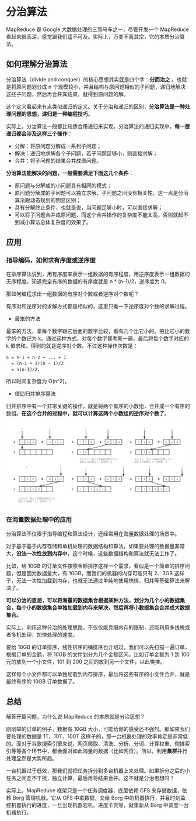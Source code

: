 # 分治算法

MapReduce 是 Google 大数据处理的三驾马车之一，尽管开发一个 MapReduce 看起来很高深，感觉跟我们遥不可及。实际上，万变不离其宗，它的本质分治算法。

## 如何理解分治算法

分治算法（divide and conquer）的核心思想其实就是四个字：**分而治之** 。也就是将原问题划分成 n 个规模较小，并且结构与原问题相似的子问题，递归地解决这些子问题，然后再合并其结果，就得到原问题的解。

这个定义看起来有点类似递归的定义。关于分治和递归的区别，**分治算法是一种处理问题的思想，递归是一种编程技巧**。

实际上，分治算法一般都比较适合用递归来实现。分治算法的递归实现中，**每一层递归都会涉及这样三个操作**：

- 分解：将原问题分解成一系列子问题；
- 解决：递归地求解各个子问题，若子问题足够小，则直接求解；
- 合并：将子问题的结果合并成原问题。

**分治算法能解决的问题，一般需要满足下面这几个条件**：

- 原问题与分解成的小问题具有相同的模式；
- 原问题分解成的子问题可以独立求解，子问题之间没有相关性，这一点是分治算法跟动态规划的明显区别；
- 具有分解终止条件，也就是说，当问题足够小时，可以直接求解；
- 可以将子问题合并成原问题，而这个合并操作的复杂度不能太高，否则就起不到减小算法总体复杂度的效果了。

## 应用

### 指导编码，如何求有序度或逆序度

在排序算法说到，用有序度来表示一组数据的有序程度，用逆序度表示一组数据的无序程度。知道完全有序的数据的有序度就是 n * (n-1)/2，逆序度为 0。

那如何编程求出一组数据的有序对个数或者逆序对个数呢？

有序对和逆序对的求解方式都是相似的，这里只看一下逆序度对个数的求解过程。

- 最笨的方法

最笨的方法，拿每个数字跟它后面的数字比较，看有几个比它小的。把比它小的数字的个数记为 k。通过这种方式，对每个数字都考察一遍，最后将每个数字对应的 k 值求和，得到的就是逆序对个数。不过这种操作次数是：

```
S = n-1 + n-2 + ... + 1 
  = (n-1 + 1)(n - 1)/2 
  = n(n-1)/2，
```
所以时间复杂度为 O(n^2)。

- 借助归并排序算法

归并排序中有一个非常关键的操作，就是将两个有序的小数组，合并成一个有序的数组。**在这个合并的过程中，就可以计算这两个小数组的逆序对个数了**。

![divide and conquer algorithms eg1](../../.vuepress/public/assets/algorithm-divideAndConquerAlgorithms-eg1.png)

### 在海量数据处理中的应用

分治算法不仅限于指导编程和算法设计，还经常用在海量数据处理的场景中。

对于基于基于内存存储和单机处理的数据结构和算法，如果要处理的数据量非常大，**没法一次性放到内存中**，这个时候，这些数据结构和算法就无法工作了。

比如，给 10GB 的订单文件按照金额排序这样一个需求，看似是一个简单的排序问题，但是因为数据量大，有 10GB，而我们的机器的内存可能只有 2、3GB 这样子，无法一次性加载到内存，也就无法通过单纯地使用快排、归并等基础算法来解决了。

**可以分治的思想，可以将海量的数据集合根据某种方法，划分为几个小的数据集合，每个小的数据集合单独加载到内存来解决，然后再将小数据集合合并成大数据集合。**

实际上，利用这种分治的处理思路，不仅仅能克服内存的限制，还能利用多线程或者多机处理，加快处理的速度。

要给 10GB 的订单排序，线性排序的桶排序也介绍过，我们可以先扫描一遍订单，根据订单的金额，将 10GB 的文件划分为几个金额区间。比如订单金额为 1 到 100 元的放到一个小文件，101 到 200 之间的放到另一个文件，以此类推。

这样每个小文件都可以单独加载到内存排序，最后将这些有序的小文件合并，就是最终有序的 10GB 订单数据了。

## 总结

解答开篇问题，为什么说 MapReduce 的本质就是分治思想？

刚刚举的订单的例子，数据有 10GB 大小，可能给你的感受还不强烈。那如果我们要处理的数据是 1T、10T、100T 这样子的，那一台机器处理的效率肯定是非常低的。而对于谷歌搜索引擎来说，网页爬取、清洗、分析、分词、计算权重、倒排索引等等各个环节中，都会面对如此海量的数据（比如网页）。所以，利用**集群**并行处理显然是大势所趋。

一台机器过于低效，那我们就把任务拆分到多台机器上来处理。如果拆分之后的小任务之间互不干扰，独立计算，最后再将结果合并。这不就是分治思想吗？

实际上，MapReduce 框架只是一个任务调度器，底层依赖 GFS 来存储数据，依赖 Borg 管理机器。它从 GFS 中拿数据，交给 Borg 中的机器执行，并且时刻监控机器执行的进度，一旦出现机器宕机、进度卡壳等，就重新从 Borg 中调度一台机器执行。
